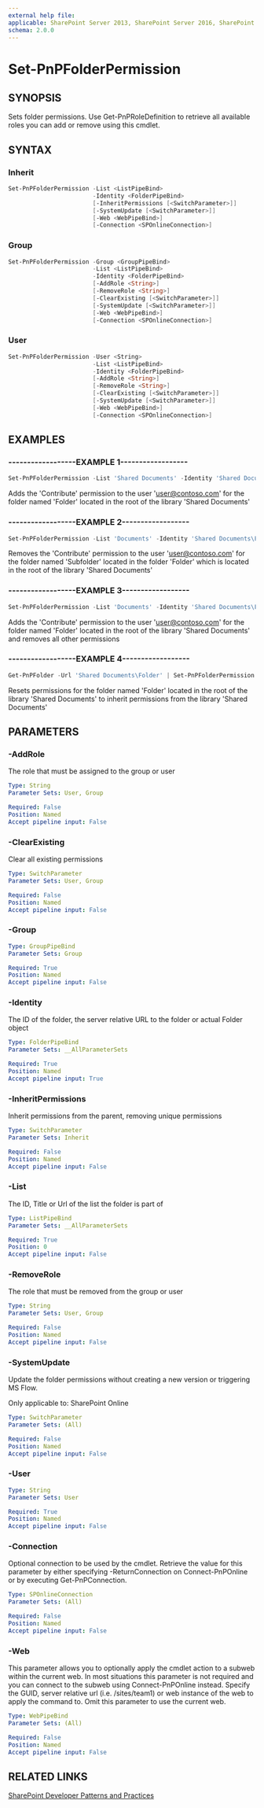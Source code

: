 ```yaml
---
external help file:
applicable: SharePoint Server 2013, SharePoint Server 2016, SharePoint Server 2019, SharePoint Online
schema: 2.0.0
---
```

# Set-PnPFolderPermission

## SYNOPSIS
Sets folder permissions. Use Get-PnPRoleDefinition to retrieve all available roles you can add or remove using this cmdlet.

## SYNTAX 

### Inherit
```powershell
Set-PnPFolderPermission -List <ListPipeBind>
                        -Identity <FolderPipeBind>
                        [-InheritPermissions [<SwitchParameter>]]
                        [-SystemUpdate [<SwitchParameter>]]
                        [-Web <WebPipeBind>]
                        [-Connection <SPOnlineConnection>]
```

### Group
```powershell
Set-PnPFolderPermission -Group <GroupPipeBind>
                        -List <ListPipeBind>
                        -Identity <FolderPipeBind>
                        [-AddRole <String>]
                        [-RemoveRole <String>]
                        [-ClearExisting [<SwitchParameter>]]
                        [-SystemUpdate [<SwitchParameter>]]
                        [-Web <WebPipeBind>]
                        [-Connection <SPOnlineConnection>]
```

### User
```powershell
Set-PnPFolderPermission -User <String>
                        -List <ListPipeBind>
                        -Identity <FolderPipeBind>
                        [-AddRole <String>]
                        [-RemoveRole <String>]
                        [-ClearExisting [<SwitchParameter>]]
                        [-SystemUpdate [<SwitchParameter>]]
                        [-Web <WebPipeBind>]
                        [-Connection <SPOnlineConnection>]
```

## EXAMPLES

### ------------------EXAMPLE 1------------------
```powershell
Set-PnPFolderPermission -List 'Shared Documents' -Identity 'Shared Documents\Folder' -User 'user@contoso.com' -AddRole 'Contribute'
```

Adds the 'Contribute' permission to the user 'user@contoso.com' for the folder named 'Folder' located in the root of the library 'Shared Documents'

### ------------------EXAMPLE 2------------------
```powershell
Set-PnPFolderPermission -List 'Documents' -Identity 'Shared Documents\Folder\Subfolder' -User 'user@contoso.com' -RemoveRole 'Contribute'
```

Removes the 'Contribute' permission to the user 'user@contoso.com' for the folder named 'Subfolder' located in the folder 'Folder' which is located in the root of the library 'Shared Documents'

### ------------------EXAMPLE 3------------------
```powershell
Set-PnPFolderPermission -List 'Documents' -Identity 'Shared Documents\Folder' -User 'user@contoso.com' -AddRole 'Contribute' -ClearExisting
```

Adds the 'Contribute' permission to the user 'user@contoso.com' for the folder named 'Folder' located in the root of the library 'Shared Documents' and removes all other permissions

### ------------------EXAMPLE 4------------------
```powershell
Get-PnPFolder -Url 'Shared Documents\Folder' | Set-PnPFolderPermission -List 'Documents' -InheritPermissions
```

Resets permissions for the folder named 'Folder' located in the root of the library 'Shared Documents' to inherit permissions from the library 'Shared Documents'

## PARAMETERS

### -AddRole
The role that must be assigned to the group or user

```yaml
Type: String
Parameter Sets: User, Group

Required: False
Position: Named
Accept pipeline input: False
```

### -ClearExisting
Clear all existing permissions

```yaml
Type: SwitchParameter
Parameter Sets: User, Group

Required: False
Position: Named
Accept pipeline input: False
```

### -Group


```yaml
Type: GroupPipeBind
Parameter Sets: Group

Required: True
Position: Named
Accept pipeline input: False
```

### -Identity
The ID of the folder, the server relative URL to the folder or actual Folder object

```yaml
Type: FolderPipeBind
Parameter Sets: __AllParameterSets

Required: True
Position: Named
Accept pipeline input: True
```

### -InheritPermissions
Inherit permissions from the parent, removing unique permissions

```yaml
Type: SwitchParameter
Parameter Sets: Inherit

Required: False
Position: Named
Accept pipeline input: False
```

### -List
The ID, Title or Url of the list the folder is part of

```yaml
Type: ListPipeBind
Parameter Sets: __AllParameterSets

Required: True
Position: 0
Accept pipeline input: False
```

### -RemoveRole
The role that must be removed from the group or user

```yaml
Type: String
Parameter Sets: User, Group

Required: False
Position: Named
Accept pipeline input: False
```

### -SystemUpdate
Update the folder permissions without creating a new version or triggering MS Flow.

Only applicable to: SharePoint Online

```yaml
Type: SwitchParameter
Parameter Sets: (All)

Required: False
Position: Named
Accept pipeline input: False
```

### -User


```yaml
Type: String
Parameter Sets: User

Required: True
Position: Named
Accept pipeline input: False
```

### -Connection
Optional connection to be used by the cmdlet. Retrieve the value for this parameter by either specifying -ReturnConnection on Connect-PnPOnline or by executing Get-PnPConnection.

```yaml
Type: SPOnlineConnection
Parameter Sets: (All)

Required: False
Position: Named
Accept pipeline input: False
```

### -Web
This parameter allows you to optionally apply the cmdlet action to a subweb within the current web. In most situations this parameter is not required and you can connect to the subweb using Connect-PnPOnline instead. Specify the GUID, server relative url (i.e. /sites/team1) or web instance of the web to apply the command to. Omit this parameter to use the current web.

```yaml
Type: WebPipeBind
Parameter Sets: (All)

Required: False
Position: Named
Accept pipeline input: False
```

## RELATED LINKS

[SharePoint Developer Patterns and Practices](https://aka.ms/sppnp)